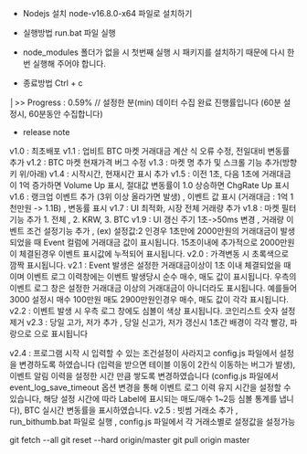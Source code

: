 - Nodejs 설치
node-v16.8.0-x64 파일로 설치하기 

- 실행방법
run.bat 파일 실행
* node_modules 폴더가 없을 시 첫번째 실행 시 패키지를 설치하기 때문에  다시 한번 실행해 주어야 합니다.

- 종료방법
Ctrl + c

│>> Progress : 0.59%  // 설정한 분(min) 데이터 수집 완료 진행률입니다 (60분 설정시, 60분동안 수집합니다)

- release note 

v1.0 : 최초배포
v1.1 : 업비트 BTC 마켓 거래대금 계산 식 오류 수정, 전일대비 변동률 추가
v1.2 : BTC 마켓 현재가격 버그 수정
v1.3 : 마켓 명 추가 및 스크롤 기능 추가(방향키 위/아래)
v1.4 : 시작시간, 현재시간 표시 추가
v1.5 : 이전 1초, 다음 1초에 거래대금이 1억 증가하면 Volume Up 표시, 절대값 변동률이 1.0 상승하면 ChgRate Up 표시
v1.6 : 랭크업 이벤트 추가 (3위 이상 올라가면 발생) , 이벤트 값 표시 (거래대금 : 1억 1천만원 -> 1.1B) , 변동률 표시
v1.7 : UI 최적화, 시장 전체 거래량 추가
v1.8 : 마켓 필터 기능 추가 1. 전체 , 2. KRW, 3. BTC
v1.9 : UI 갱신 주기 1초->50ms 변경 , 거래량 이벤트 조건 설정기능 추가 , (ex) 설정값:2 인경우 1초만에 2000만원의 거래대금이 발생되었을 때 Event 컬럼에 거래대금 값이 표시됩니다. 15초이내에 추가적으로 2000만원이 체결된경우 이벤트 표시값에 누적되어 표시됩니다. 
v2.0 : 가격변동 시 초록색으로 깜짝 표시됩니다.
v2.1 : Event 발생은 설정한 거래대금이상이 1초 이내 체결되었을 때 이며 이벤트 로그 이력창에는 이벤트 발생당시 순수 매수, 매도 값이 표시됩니다. 우측의 이벤트 로그 창은 설정한 거래대금 이상의 거래대금이 아니더라도 표시됩니다. 
예를들어 3000 설정시 매수 100만원 매도 2900만원인경우 매수, 매도 값이 각각 표시됩니다.
v2.2 : 이벤트 발생 시 우측 로그 창에도 심볼이 색상 표시됩니다. 코인리스트 숫자 설정 제거
v2.3 : 당일 고가, 저가 추가 , 당일 신고가, 저가 갱신시 1초간 배경이 각각 빨강, 파랑으로 으로 표시됩니다

v2.4 : 프로그램 시작 시 입력할 수 있는 조건설정이 사라지고 config.js 파일에서 설정을 변경하도록 하였습니다 (입력을 받으면 테이블 이동이 2칸식 이동하는 버그가 발생), 이벤트 알림 이력을 설정한 시간 만큼 쌓도록 변경하였습니다 (config.js 파일에서 event_log_save_timeout 옵션 변경을 통해 이벤트 로그 이력 유지 시간을 설정할 수 있습니다, 해당 설정 시간에 따라 Label에 표시되는 매도/매수 1~2등 심볼 통계를 냅니다), BTC 실시간 변동률을 표시하였습니다.
v2.5 : 빗썸 거래소 추가 , run_bithumb.bat 파일로 실행 , config.js 파일에서 각 거래소별로 설정값을 설정가능


git fetch --all
git reset --hard origin/master
git pull origin master